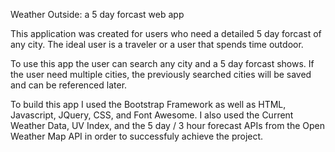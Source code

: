 Weather Outside: a 5 day forcast web app

This application was created for users who need a detailed 5 day forcast of any city. The ideal user is a traveler or a user that spends time outdoor. 

To use this app the user can search any city and a 5 day forcast shows. If the user need multiple cities, the previously searched cities will be saved and can be referenced later.

To build this app I used the Bootstrap Framework as well as HTML, Javascript, JQuery, CSS, and Font Awesome. I also used the Current Weather Data, UV Index, and the 5 day / 3 hour forecast APIs from the Open Weather Map API in order to successfuly achieve the project.




